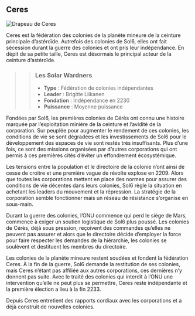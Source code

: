 ## Ceres

![Drapeau de Ceres](Ceres.png)

Ceres est la fédération des colonies de la planète mineure de la ceinture principale d’astéroïde. Autrefois des colonies de Sol6, elles ont fait sécession durant la guerre des colonies et ont pris leur indépendance. En dépit de sa petite taille, Ceres est désormais le principal acteur de la ceinture d’astéroïde.

>> ### Les Solar Wardners
>>
>> * **Type** : Fédération de colonies indépendantes
>> * **Leader** : Brigitte Liikanen
>> * **Fondation** : Indépendance en 2230
>> * **Puissance** : Moyenne puissance

Fondées par Sol6, les premières colonies de Cérès ont connu une histoire marquée par l’exploitation minière de la ceinture et l’avidité de la corporation. Sur peuplée pour augmenter le rendement de ces colonies, les conditions de vie se sont dégradées et les investissements de Sol6 pour le développement des espaces de vie sont restés très insuffisants. Plus d’une fois, ce sont des missions organisées par d’autres corporations qui ont permis à ces premières cités d’éviter un effondrement écosystémique.

Les tensions entre la population et le directoire de la colonie n’ont ainsi de cesse de croitre et une première vague de révolte explose en 2209. Alors que toutes les corporations mettent en place des normes pour assurer des conditions de vie décentes dans leurs colonies, Sol6 règle la situation en achetant les leaders du mouvement et la répression. La stratégie de la corporation semble fonctionner mais un réseau de résistance s’organise en sous-main.

Durant la guerre des colonies, l’ONU commence qui perd le siège de Mars, commence à exiger un soutien logistique de Sol6 plus poussé. Les colonies de Cérès, déjà sous pression, reçoivent des commandes qu’elles ne peuvent pas assurer et alors que le directoire décide d’employer la force pour faire respecter les demandes de la hiérarchie, les colonies se soulèvent et destituent les membres du directoire.

Les colonies de la planète mineure restent soudées et fondent la fédération Ceres. À la fin de la guerre, Sol6 demande la restitution de ses colonies, mais Ceres n’étant pas affiliée aux autres corporations, ces dernières n’y donnent pas suite. Avec le traité des colonies qui interdit à l’ONU une intervention qu’elle ne peut plus se permettre, Ceres reste indépendante et la première élection a lieu à la fin 2233.

Depuis Ceres entretient des rapports cordiaux avec les corporations et a déjà construit de nouvelles colonies.
